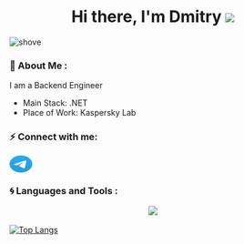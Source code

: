 <h1 align="center">Hi there, I'm Dmitry</a> 
<img src="https://github.com/blackcater/blackcater/raw/main/images/Hi.gif" height="32"/></h1>
<div>
  <p align="left"> <img src="https://komarev.com/ghpvc/?username=DimasCreator&label=Profile%20views&color=0e75b6&style=flat" alt="shove" /> </p>
</div>

### :speech_balloon: About Me :

I am a Backend Engineer

- Main Stack: .NET
- Place of Work: Kaspersky Lab



### :zap: Connect with me:
  <a href="https://t.me/dimacreator" target="blank"><img align="center" src="https://raw.githubusercontent.com/shbov/shbov/main/telegram.svg" alt="shbov" height="30" width="40" /></a>

### :cyclone: Languages and Tools :

<p align="center">
  <a href="https://skillicons.dev">
    <img src="https://skillicons.dev/icons?i=cs,dotnet,visualstudio,py,git,gitlab,openshift,docker,kubernetes,linux,windows,elasticsearch,grafana,prometheus,kafka,rabbitmq,nginx,postgres,redis,angular,postman,unity" />
  </a>
</p>


[![Top Langs](https://github-readme-stats.vercel.app/api/top-langs/?username=DimasCreator&layout=compact&theme=vision-friendly-dark)](https://github.com/anuraghazra/github-readme-stats)


